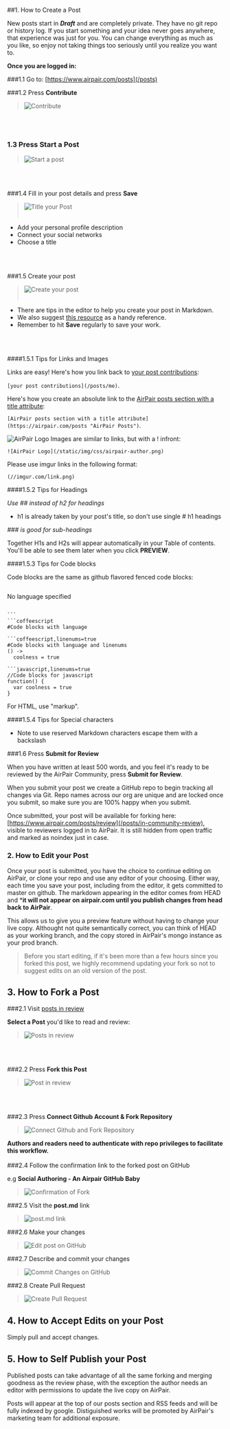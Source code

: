 

##1. How to Create a Post

New posts start in ***Draft*** and are completely private. They have no git repo or history log. If you start something and your idea never goes anywhere, that experience was just for you. You can change everything as much as you like, so enjoy not taking things too seriously until you realize you want to.  

**Once you are logged in:**

###1.1 Go to: [https://www.airpair.com/posts](/posts)

###1.2 Press **Contribute**

>![Contribute](//imgur.com/TlUP5VG.png)
<br>
<br>

### 1.3 Press **Start a Post**

>![Start a post](//imgur.com/Y12j69n.png)
<br>
<br>

###1.4 Fill in your post details and press **Save**

>![Title your Post](//imgur.com/ibBG9YP.png)
<br><br>

- Add your personal profile description
- Connect your social networks
- Choose a title
<br>
<br>

###1.5 Create your post

>![Create your post](//imgur.com/GNJ41oE.png)
<br><br>

- There are tips in the editor to help you create your post in Markdown. 
- We also suggest [this resource](http://daringfireball.net/projects/markdown/syntax) as a handy reference.
- Remember to hit **Save** regularly to save your work.
<br>
<br>

####1.5.1 Tips for Links and Images

Links are easy! Here's how you link back to [your post
contributions](/posts/me):

`[your post contributions](/posts/me)`.

Here's how you create an absolute link to the [AirPair posts section with a
title attribute](https://airpair.com/posts):

`[AirPair posts section with a title
attribute](https://airpair.com/posts "AirPair Posts")`. 

![AirPair
Logo](/static/img/css/airpair-author.png) 
Images are similar to
links, but with a ! infront: 


`![AirPair
Logo](/static/img/css/airpair-author.png)` 

Please use imgur links in the following format:

`(//imgur.com/link.png)`

####1.5.2 Tips for Headings

*Use ## instead of h2 for headings*

- h1 is already taken by your post's title, so don't use single # h1 headings

*### is good for sub-headings*

Together H1s and H2s will appear automatically in your Table of contents.
You'll be able to see them later when you click **PREVIEW**.

####1.5.3 Tips for Code blocks

Code blocks are the same as github flavored fenced code blocks:


```
```
No language specified
``````

```
```coffeescript
#Code blocks with language
``````

```
```coffeescript,linenums=true
#Code blocks with language and linenums
() ->
  coolness = true
``````

```
```javascript,linenums=true
//Code blocks for javascript
function() {
  var coolness = true
}
``````

For HTML, use "markup".

####1.5.4 Tips for Special characters

* Note to use reserved Markdown characters escape them with a backslash



###1.6 Press **Submit for Review**

When you have written at least 500 words, and you feel it's ready to be reviewed by the AirPair Community, press **Submit for Review**. 

When you submit your post we create a GitHub repo to begin tracking all changes via Git. Repo names across our org are unique and are locked once you submit, so make sure you are 100% happy when you submit.

Once submitted, your post will be available for forking here: [https://www.airpair.com/posts/review](/posts/in-community-review), visible to reviewers logged in to AirPair. It is still hidden from open traffic and marked as noindex just in case.

### 2. How to Edit your Post

Once your post is submitted, you have the choice to continue editing on AirPair, or clone your repo and use any editor of your choosing. Either way, each time you save your post, including from the editor, it gets committed to master on github. The markdown appearing in the editor comes from HEAD and ***it will not appear on airpair.com until you publish changes from head back to AirPair**. 

This allows us to give you a preview feature without having to change your live copy. Althought not quite semantically correct, you can think of HEAD as your working branch, and the copy stored in AirPair's mongo instance as your prod branch. 

>Before you start editing, if it's been more than a few hours since you forked this post, we highly recommend updating your fork so not to suggest edits on an old version of the post.


## 3. How to Fork a Post

###2.1 Visit [posts in review](/posts/in-community-review) 

**Select a Post** you'd like to read and review:

>![Posts in review](//imgur.com/bOCsn6k.png)
<br>
<br>

###2.2 Press **Fork this Post**

>![Post in review](//imgur.com/O89MZnS.png)
<br>
<br>

###2.3 Press **Connect Github Account & Fork Repository**

>![Connect Github and Fork Repository](//imgur.com/teNNigE.png)

**Authors and readers need to authenticate with repo privileges to facilitate this workflow.**
<br>
<br>
###2.4 Follow the confirmation link to the forked post on GitHub 

e.g **Social Authoring - An Airpair GitHub Baby**

>![Confirmation of Fork](//imgur.com/68ohtwh.png)

###2.5 Visit the **post.md** link

>![post.md link](//imgur.com/56RY5D9.png)

###2.6 Make your changes

>![Edit post on GitHub](//imgur.com/UAfi76K.png)

###2.7 Describe and commit your changes

>![Commit Changes on GitHub](//imgur.com/PKyXY3D.png)

###2.8 Create Pull Request

>![Create Pull Request](//imgur.com/PAPySaW.png)

## 4. How to Accept Edits on your Post

Simply pull and accept changes. 


## 5. How to Self Publish your Post

Published posts can take advantage of all the same forking and merging goodness as the review phase, with the exception the author needs an editor with permissions to update the live copy on AirPair. 

Posts will appear at the top of our posts section and RSS feeds and will be fully indexed by google. Distiguished works will be promoted by AirPair's marketing team for additional exposure.

